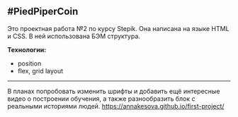 #__PiedPiperCoin__
------
Это проектная работа №2 по курсу Stepik. Она написана  на языке HTML и CSS. В ней использована БЭМ структура.

**Технологии:**
* position
* flex, grid layout

------

В планах попробовать изменить шрифты и добавить ещё интересные видео о построении обучения, а также разнообразить блок с реальными историями людей.
https://annakesova.github.io/first-project/